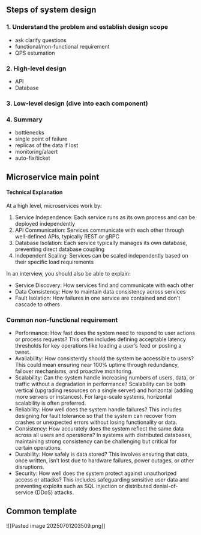 ## Steps of system design
### 1. Understand the problem and establish design scope
- ask clarify questions
- functional/non-functional requirement
- QPS estumation
### 2. High-level design
- API
- Database
### 3. Low-level design (dive into each component)
### 4. Summary
- bottlenecks
- single point of failure
- replicas of the data if lost
- monitoring/alaert
- auto-fix/ticket


## Microservice main point
#### Technical Explanation

At a high level, microservices work by:

1. Service Independence: Each service runs as its own process and can be deployed independently
2. API Communication: Services communicate with each other through well-defined APIs, typically REST or gRPC
3. Database Isolation: Each service typically manages its own database, preventing direct database coupling
4. Independent Scaling: Services can be scaled independently based on their specific load requirements

In an interview, you should also be able to explain:

- Service Discovery: How services find and communicate with each other
- Data Consistency: How to maintain data consistency across services
- Fault Isolation: How failures in one service are contained and don't cascade to others

### Common non-functional requirement
- Performance: How fast does the system need to respond to user actions or process requests? This often includes defining acceptable latency thresholds for key operations like loading a user’s feed or posting a tweet.
- Availability: How consistently should the system be accessible to users? This could mean ensuring near 100% uptime through redundancy, failover mechanisms, and proactive monitoring.
- Scalability: Can the system handle increasing numbers of users, data, or traffic without a degradation in performance? Scalability can be both vertical (upgrading resources on a single server) and horizontal (adding more servers or instances). For large-scale systems, horizontal scalability is often preferred.
- Reliability: How well does the system handle failures? This includes designing for fault tolerance so that the system can recover from crashes or unexpected errors without losing functionality or data.
- Consistency: How accurately does the system reflect the same data across all users and operations? In systems with distributed databases, maintaining strong consistency can be challenging but critical for certain operations.
- Durability: How safely is data stored? This involves ensuring that data, once written, isn’t lost due to hardware failures, power outages, or other disruptions.
- Security: How well does the system protect against unauthorized access or attacks? This includes safeguarding sensitive user data and preventing exploits such as SQL injection or distributed denial-of-service (DDoS) attacks.

## Common template
![[Pasted image 20250701203509.png]]
